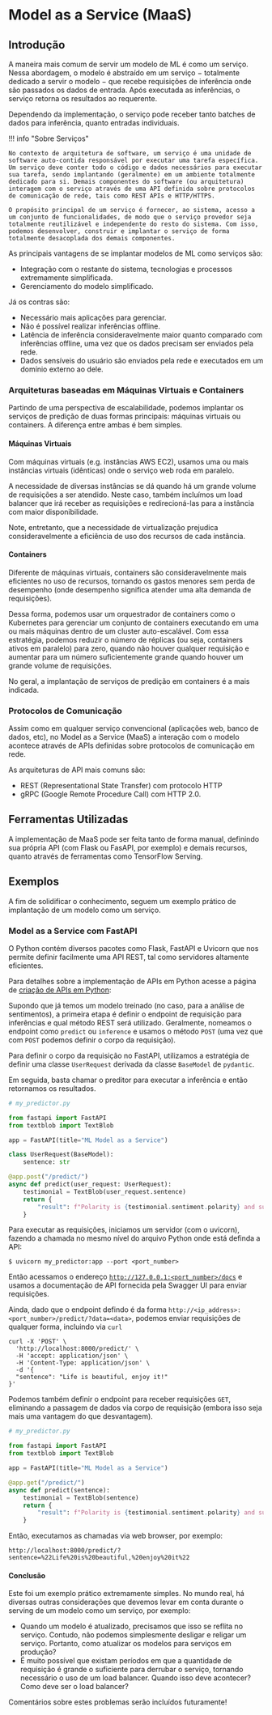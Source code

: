 # Model as a Service (MaaS)

## Introdução

A maneira mais comum de servir um modelo de ML é como um serviço. Nessa abordagem, o modelo é abstraído em um serviço $-$ totalmente dedicado a servir o modelo $-$ que recebe requisições de inferência onde são passados os dados de entrada. Após executada as inferências, o serviço retorna os resultados ao requerente.

Dependendo da implementação, o serviço pode receber tanto batches de dados para inferência, quanto entradas individuais.

!!! info "Sobre Serviços"

    No contexto de arquitetura de software, um serviço é uma unidade de software auto-contida responsável por executar uma tarefa específica. Um serviço deve conter todo o código e dados necessários para executar sua tarefa, sendo implantando (geralmente) em um ambiente totalmente dedicado para si. Demais componentes do software (ou arquitetura) interagem com o serviço através de uma API definida sobre protocolos de comunicação de rede, tais como REST APIs e HTTP/HTTPS.

    O propósito principal de um serviço é fornecer, ao sistema, acesso a um conjunto de funcionalidades, de modo que o serviço provedor seja totalmente reutilizável e independente do resto do sistema. Com isso, podemos desenvolver, construir e implantar o serviço de forma totalmente desacoplada dos demais componentes.

As principais vantagens de se implantar modelos de ML como serviços são:

- Integração com o restante do sistema, tecnologias e processos extremamente simplificada.
- Gerenciamento do modelo simplificado.

Já os contras são:

- Necessário mais aplicações para gerenciar.
- Não é possível realizar inferências offline.
- Latência de inferência consideravelmente maior quanto comparado com inferências offline, uma vez que os dados precisam ser enviados pela rede.
- Dados sensíveis do usuário são enviados pela rede e executados em um domínio externo ao dele.

### Arquiteturas baseadas em Máquinas Virtuais e Containers

Partindo de uma perspectiva de escalabilidade, podemos implantar os serviços de predição de duas formas principais: máquinas virtuais ou containers. A diferença entre ambas é bem simples.

#### Máquinas Virtuais
Com máquinas virtuais (e.g. instâncias AWS EC2), usamos uma ou mais instâncias virtuais (idênticas) onde o serviço web roda em paralelo.

A necessidade de diversas instâncias se dá quando há um grande volume de requisições a ser atendido. Neste caso, também incluímos um load balancer que irá receber as requisições e redirecioná-las para a instância com maior disponibilidade.

Note, entretanto, que a necessidade de virtualização prejudica consideravelmente a eficiência de uso dos recursos de cada instância.

#### Containers
Diferente de máquinas virtuais, containers são consideravelmente mais eficientes no uso de recursos, tornando os gastos menores sem perda de desempenho (onde desempenho significa atender uma alta demanda de requisições).

Dessa forma, podemos usar um orquestrador de containers como o Kubernetes para gerenciar um conjunto de containers executando em uma ou mais máquinas dentro de um cluster auto-escalável. Com essa estratégia, podemos reduzir o número de réplicas (ou seja, containers ativos em paralelo) para zero, quando não houver qualquer requisição e aumentar para um número suficientemente grande quando houver um grande volume de requisições.

No geral, a implantação de serviços de predição em containers é a mais indicada.

### Protocolos de Comunicação

Assim como em qualquer serviço convencional (aplicações web, banco de dados, etc), no Model as a Service (MaaS) a interação com o modelo acontece através de APIs definidas sobre protocolos de comunicação em rede.

As arquiteturas de API mais comuns são:

- REST (Representational State Transfer) com protocolo HTTP
- gRPC (Google Remote Procedure Call) com HTTP 2.0.

## Ferramentas Utilizadas

A implementação de MaaS pode ser feita tanto de forma manual, definindo sua própria API (com Flask ou FasAPI, por exemplo) e demais recursos, quanto através de ferramentas como TensorFlow Serving.

## Exemplos

A fim de solidificar o conhecimento, seguem um exemplo prático de implantação de um modelo como um serviço.

### Model as a Service com FastAPI

O Python contém diversos pacotes como Flask, FastAPI e Uvicorn que nos permite definir facilmente uma API REST, tal como servidores altamente eficientes.

Para detalhes sobre a implementação de APIs em Python acesse a página de [criação de APIs em Python](#):

Supondo que já temos um modelo treinado (no caso, para a análise de sentimentos), a primeira etapa é definir o endpoint de requisição para inferências e qual método REST será utilizado. Geralmente, nomeamos o endpoint como  ``predict`` ou ``inference``  e usamos o método ``POST`` (uma vez que com ``POST`` podemos definir o corpo da requisição).

Para definir o corpo da requisição no FastAPI, utilizamos a estratégia de definir uma classe ``UserRequest`` derivada da classe ``BaseModel`` de ``pydantic``.

Em seguida, basta chamar o preditor para executar a inferência e então retornamos os resultados.

```python
# my_predictor.py

from fastapi import FastAPI
from textblob import TextBlob

app = FastAPI(title="ML Model as a Service")

class UserRequest(BaseModel):
    sentence: str

@app.post("/predict/")
async def predict(user_request: UserRequest):
    testimonial = TextBlob(user_request.sentence)
    return {
        "result": f"Polarity is {testimonial.sentiment.polarity} and subjectivity is {testimonial.sentiment.subjectivity}"  # type: ignore
    }
```

Para executar as requisições, iniciamos um servidor (com o uvicorn), fazendo a chamada no mesmo nível do arquivo Python onde está definda a API:

```shell
$ uvicorn my_predictor:app --port <port_number>
```

Então acessamos o endereço [`http://127.0.0.1:<port_number>/docs`](http://127.0.0.1:8000/docs) e usamos a documentação de API fornecida pela Swagger UI para enviar requisições.

Ainda, dado que o endpoint defindo é da forma `http://<ip_address>:<port_number>/predict/?data=<data>`, podemos enviar requisições de qualquer forma, incluindo via `curl`

```shell
curl -X 'POST' \
  'http://localhost:8000/predict/' \
  -H 'accept: application/json' \
  -H 'Content-Type: application/json' \
  -d '{
  "sentence": "Life is beautiful, enjoy it!"
}'
```

Podemos também definir o endpoint para receber requisições ``GET``, eliminando a passagem de dados via corpo de requisição (embora isso seja mais uma vantagem do que desvantagem). 

```python
# my_predictor.py

from fastapi import FastAPI
from textblob import TextBlob

app = FastAPI(title="ML Model as a Service")

@app.get("/predict/")
async def predict(sentence):
    testimonial = TextBlob(sentence)
    return {
        "result": f"Polarity is {testimonial.sentiment.polarity} and subjectivity is {testimonial.sentiment.subjectivity}"  # type: ignore
    }
```

Então,  executamos as chamadas via web browser, por exemplo:

```shell
http://localhost:8000/predict/?sentence=%22Life%20is%20beautiful,%20enjoy%20it%22
```

#### Conclusão

Este foi um exemplo prático extremamente simples. No mundo real, há diversas outras considerações que devemos levar em conta durante o serving de um modelo como um serviço, por exemplo:

- Quando um modelo é atualizado, precisamos que isso se reflita no serviço. Contudo, não podemos simplesmente desligar e religar um serviço. Portanto, como atualizar os modelos para serviços em produção?
- É muito possível que existam períodos em que a quantidade de requisição é grande o suficiente para derrubar o serviço, tornando necessário o uso de um load balancer. Quando isso deve acontecer? Como deve ser o load balancer?

Comentários sobre estes problemas serão incluídos futuramente!
